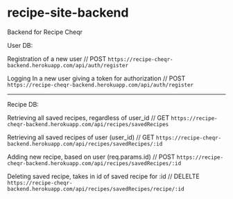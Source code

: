 # recipe-site-backend
Backend for Recipe Cheqr


User DB:

Registration of a new user // POST
`https://recipe-cheqr-backend.herokuapp.com/api/auth/register`

Logging In a new user giving a token for authorization // POST
`https://recipe-cheqr-backend.herokuapp.com/api/auth/register`

__________________________________________________________________

Recipe DB:

Retrieving all saved recipes, regardless of user_id // GET 
`https://recipe-cheqr-backend.herokuapp.com/api/recipes/savedRecipes`

Retrieving all saved recipes of user (user_id) // GET
`https://recipe-cheqr-backend.herokuapp.com/api/recipes/savedRecipes/:id`

Adding new recipe, based on user (req.params.id) // POST
`https://recipe-cheqr-backend.herokuapp.com/api/recipes/savedRecipes/:id`

Deleting saved recipe, takes in id of saved recipe for :id // DELELTE
`https://recipe-cheqr-backend.herokuapp.com/api/recipes/savedRecipes/recipe/:id`